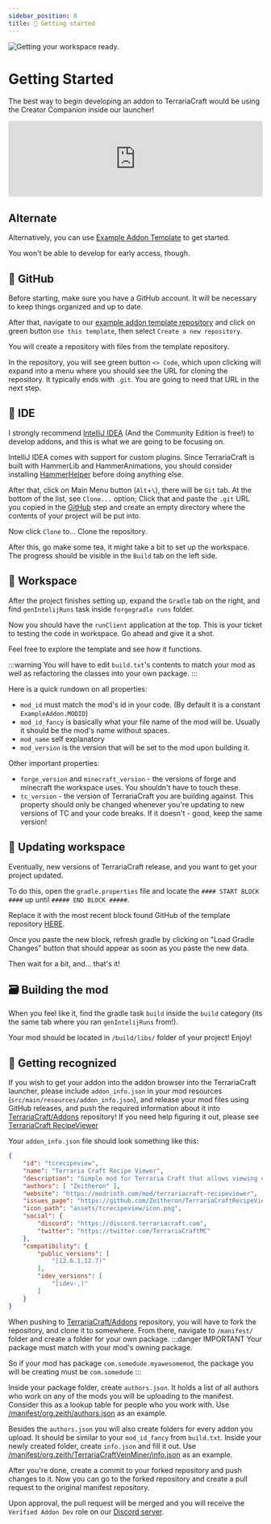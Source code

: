 ```yaml
---
sidebar_position: 0
title: 🌳 Getting started
---
```


![Getting your workspace ready.](https://assets.terrariacraft.com/media/header.webp)
# Getting Started

The best way to begin developing an addon to TerrariaCraft would be using the Creator Companion inside our launcher!

<iframe loading="lazy" width="100%" style={{"aspect-ratio": "16 / 9"}} src="https://www.youtube.com/embed/RaivkDJC-h4" title="YouTube video player" frameborder="0" allow="accelerometer; autoplay; clipboard-write; encrypted-media; gyroscope; picture-in-picture; fullscreen" referrerpolicy="strict-origin-when-cross-origin" allowfullscreen></iframe>

## Alternate
Alternatively, you can use [Example Addon Template](https://github.com/TerrariaCraft/ExampleAddon) to get started.

You won't be able to develop for early access, though.

## 🐙 GitHub

Before starting, make sure you have a GitHub account. It will be necessary to keep things organized and up to date.

After that, navigate to our [example addon template repository](https://github.com/TerrariaCraft/ExampleAddon) and click on green button `Use this template`, then select `Create a new repository`.

You will create a repository with files from the template repository.

In the repository, you will see green button `<> Code`, which upon clicking will expand into a menu where you should see the URL for cloning the repository. It typically ends with `.git`. You are going to need that URL in the next step.

## 🧠 IDE

I strongly recommend [IntelliJ IDEA](https://www.jetbrains.com/idea/download/?section=windows#download-block) (And the Community Edition is free!) to develop addons, and this is what we are going to be focusing on.

IntelliJ IDEA comes with support for custom plugins. Since TerrariaCraft is built with HammerLib and HammerAnimations, you should consider installing [HammerHelper](../misc/hammerhelper) before doing anything else.

After that, click on Main Menu button (`Alt`+`\`), there will be `Git` tab. At the bottom of the list, see `Clone...` option; Click that and paste the `.git` URL you copied in the [GitHub](#github) step and create an empty directory where the contents of your project will be put into.

Now click `Clone` to... Clone the repository.

After this, go make some tea, it might take a bit to set up the workspace.
The progress should be visible in the `Build` tab on the left side.

## 📁 Workspace

After the project finishes setting up, expand the `Gradle` tab on the right, and find `genIntelijRuns` task inside `forgegradle runs` folder.

Now you should have the `runClient` application at the top. This is your ticket to testing the code in workspace. Go ahead and give it a shot.

Feel free to explore the template and see how it functions.

:::warning
You will have to edit `build.txt`'s contents to match your mod as well as refactoring the classes into your own package.
:::

Here is a quick rundown on all properties:
- `mod_id` must match the mod's id in your code. (By default it is a constant `ExampleAddon.MODID`)
- `mod_id_fancy` is basically what your file name of the mod will be. Usually it should be the mod's name without spaces.
- `mod_name` self explanatory
- `mod_version` is the version that will be set to the mod upon building it.

Other important properties:
- `forge_version` and `minecraft_version` - the versions of forge and minecraft the workspace uses. You shouldn't have to touch these.
- `tc_version` - the version of TerrariaCraft you are building against. This property should only be changed whenever you're updating to new versions of TC and your code breaks. If it doesn't - good, keep the same version!

## 🔄️ Updating workspace

Eventually, new versions of TerrariaCraft release, and you want to get your project updated.

To do this, open the `gradle.properties` file and locate the `#### START BLOCK ####` up until `##### END BLOCK #####`.

Replace it with the most recent block found GitHub of the template repository [HERE](https://github.com/TerrariaCraft/ExampleAddon/blob/1.12.2/gradle.properties#L7-L14).

Once you paste the new block, refresh gradle by clicking on "Load Gradle Changes" button that should appear as soon as you paste the new data.

Then wait for a bit, and... that's it!

## 🗃️ Building the mod

When you feel like it, find the gradle task `build` inside the `build` category (its the same tab where you ran `genIntelijRuns` from!).

Your mod should be located in `/build/libs/` folder of your project! Enjoy!

## 💖 Getting recognized
If you wish to get your addon into the addon browser into the TerrariaCraft launcher, please include `addon_info.json` in your mod resources (`src/main/resources/addon_info.json`), and release your mod files using GitHub releases, and push the required information about it into [TerrariaCraft/Addons](<https://github.com/TerrariaCraft/Addons>) repository!
If you need help figuring it out, please see [TerrariaCraft RecipeViewer](<https://github.com/TerrariaCraft/TerrariaCraftRecipeViewer>)

Your `addon_info.json` file should look something like this:
```json
{
	"id": "tcrecipeview",
	"name": "Terraria Craft Recipe Viewer",
	"description": "Simple mod for Terraria Craft that allows viewing of recipes with 'R' and 'U' keys.",
	"authors": [ "Zeitheron" ],
	"website": "https://modrinth.com/mod/terrariacraft-recipeviewer",
	"issues_page": "https://github.com/Zeitheron/TerrariaCraftRecipeViewer/issues",
	"icon_path": "assets/tcrecipeview/icon.png",
	"social": {
		"discord": "https://discord.terrariacraft.com",
		"twitter": "https://twitter.com/TerrariaCraftMC"
	},
	"compatibility": {
		"public_versions": [
			"[12.6.1,12.7)"
		],
		"idev_versions": [
			"[idev-,)"
		]
	}
}
```

When pushing to [TerrariaCraft/Addons](<https://github.com/TerrariaCraft/Addons>) repository, you will have to fork the repository, and clone it to somewhere. From there, navigate to `/manifest/` folder and create a folder for your own package.
:::danger IMPORTANT
Your package must match with your mod's owning package.

So if your mod has package `com.somedude.myawesomemod`, the package you will be creating must be `com.somedude`
:::

Inside your package folder, create `authors.json`. It holds a list of all authors who work on any of the mods you will be uploading to the manifest. Consider this as a lookup table for people who you work with. Use [/manifest/org.zeith/authors.json](https://github.com/TerrariaCraft/Addons/blob/master/manifest/org.zeith/authors.json) as an example.

Besides the `authors.json` you will also create folders for every addon you upload. It should be similar to your `mod_id_fancy` from `build.txt`.
Inside your newly created folder, create `info.json` and fill it out. Use [/manifest/org.zeith/TerrariaCraftVeinMiner/info.json](https://github.com/TerrariaCraft/Addons/blob/master/manifest/org.zeith/TerrariaCraftVeinMiner/info.json) as an example.

After you're done, create a commit to your forked repository and push changes to it. Now you can go to the forked repository and create a pull request to the original manifest repository.

Upon approval, the pull request will be merged and you will receive the `Verified Addon Dev` role on our [Discord server](https://discord.terrariacraft.com).